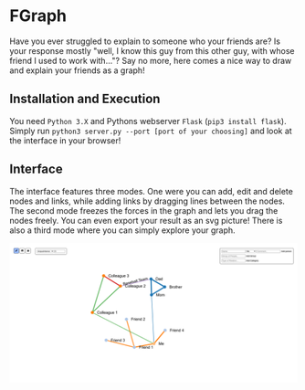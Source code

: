 # FGraph

Have you ever struggled to explain to someone who your friends are? Is your response mostly "well, I know this guy from this other guy, with whose friend I used to work with..."?
Say no more, here comes a nice way to draw and explain your friends as a graph!

## Installation and Execution

You need `Python 3.X` and Pythons webserver `Flask` (`pip3 install flask`).
Simply run `python3 server.py --port [port of your choosing]` and look at the interface in your browser!

## Interface

The interface features three modes. One were you can add, edit and delete nodes and links, while adding links by dragging lines between the nodes.
The second mode freezes the forces in the graph and lets you drag the nodes freely. You can even export your result as an svg picture!
There is also a third mode where you can simply explore your graph.

![Screenshot](screenshot.png)
